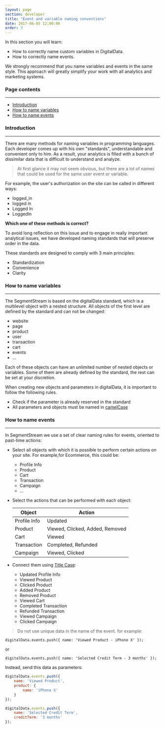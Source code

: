 ```yaml
---
layout: page
section: developer
title: "Event and variable naming conventions"
date: 2017-06-05 12:00:00
order: 3
---
```


In this section you will learn:
* How to correctly name custom variables in DigitalData.
* How to correctly name events.

We strongly recommend that you name variables and events in the same style. This approach will greatly simplify your work with all analytics and marketing systems.

### Page contents
------
<ul class="page-navigation">
  <li><a href="#0">Introduction</a></li>
  <li><a href="#1">How to name variables</a></li>
  <li><a href="#1">How to name events</a></li>
</ul>

### <a name="1"></a>Introduction
------
There are many methods for naming variables in programming languages. Each developer comes up with his own "standards", understandable and convenient only to him. As a result, your analytics is filled with a bunch of dissimilar data that is difficult to understand and analyze.

> At first glance it may not seem obvious, but there are a lot of names that could be used for the same user event or variable.

For example, the user's authorization on the site can be called in different ways:

* logged_in
* logged in
* Logged In
* LoggedIn

**Which one of these methods is correct?**

To avoid long reflection on this issue and to engage in really important analytical issues, we have developed naming standards that will preserve order in the data.

These standards are designed to comply with 3 main principles:

* Standardization
* Convenience
* Clarity

### <a name="1"></a>How to name variables
------
The SegmentStream is based on the digitalData standard, which is a multilevel object with a nested structure. All objects of the first level are defined by the standard and can not be changed:

* website
* page
* product
* user
* transaction
* cart
* events
* ...

Each of these objects can have an unlimited number of nested objects or variables. Some of them are already defined by the standard, the rest can be set at your discretion.

When creating new objects and parameters in digitalData, it is important to follow the following rules.

* Check if the parameter is already reserved in the standard
* All parameters and objects must be named in [camelCase](https://en.wikipedia.org/wiki/Camel_case)


### <a name="2"></a>How to name events
------
In SegmentStream we use a set of clear naming rules for events, oriented to past-time actions:

* Select all objects with which it is possible to perform certain actions on your site. For example,for Ecommerce, this could be:
  * Profile Info
  * Product
  * Cart
  * Transaction
  * Campaign
  * ...

* Select the actions that can be performed with each object:

  Object | Action
  --- | ---
  Profile Info|Updated
  Product|Viewed, Clicked, Added, Removed
  Cart|Viewed
  Transaction|Completed, Refunded
  Campaign|Viewed, Clicked

* Connect them using [Title Case](http://titlecase.com):
  * Updated Profile Info
  * Viewed Product
  * Clicked Product
  * Added Product
  * Removed Product
  * Viewed Cart
  * Completed Transaction
  * Refunded Transaction
  * Viewed Campaign
  * Clicked Campaign

> Do not use unique data in the name of the event. for example:

```
digitalData.events.push({ name: 'Viewed Product - iPhone X' });
```

or

```
digitalData.events.push({ name: 'Selected Credit Term - 3 months' });
```

Instead, send this data as parameters:

```JavaScript
digitalData.events.push({
    name: 'Viewed Product',
    product: {
        name: 'iPhone X'
    }
});
```

```JavaScript
digitalData.events.push({
    name: 'Selected Credit Term',
    creditTerm: '3 months'
});
```
